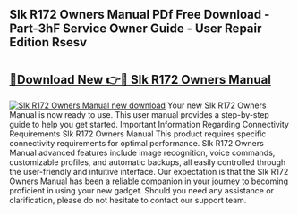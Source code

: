 ## Slk R172 Owners Manual PDf Free Download - Part-3hF Service Owner Guide - User Repair Edition Rsesv

# <h2><a href="http://cf1207.oget.top/?id=Slk+R172+Owners+Manual">🔗Download New 👉🔴 Slk R172 Owners Manual</a></h2>

[![Slk R172 Owners Manual new download](https://i.imgur.com/5g1atiW.png)](http://cf1207.oget.top/?id=Slk+R172+Owners+Manual)
Your new Slk R172 Owners Manual is now ready to use. This user manual provides a step-by-step guide to help you get started. Important Information Regarding Connectivity Requirements Slk R172 Owners Manual This product requires specific connectivity requirements for optimal performance. Slk R172 Owners Manual advanced features include image recognition, voice commands, customizable profiles, and automatic backups, all easily controlled through the user-friendly and intuitive interface. Our expectation is that the Slk R172 Owners Manual has been a reliable companion in your journey to becoming proficient in using your new gadget. Should you need any assistance or clarification, please do not hesitate to contact our support team.
